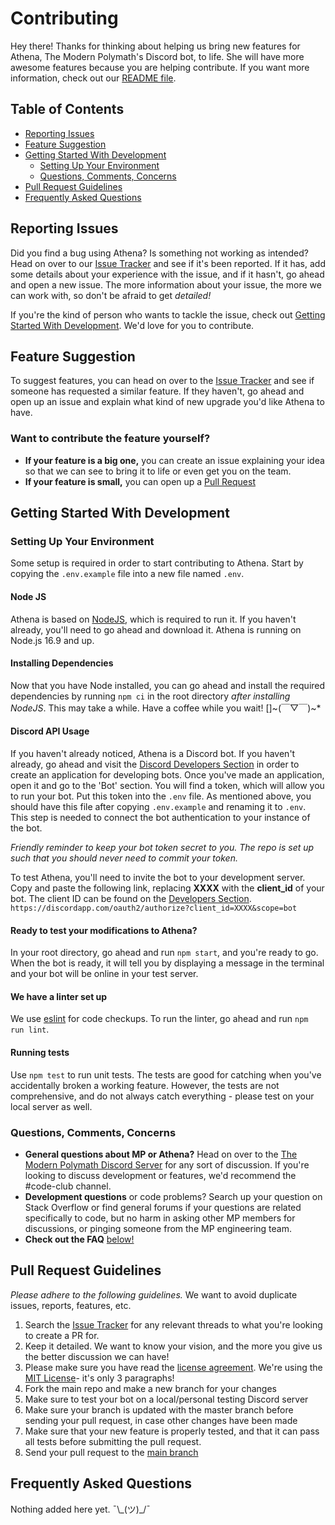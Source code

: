 # Contributing

Hey there! Thanks for thinking about helping us bring new features for Athena, The Modern Polymath's Discord bot, to life. She will have more awesome features because you are helping contribute.
If you want more information, check out our [README file](README.md).

## Table of Contents

- [Reporting Issues](#report)
- [Feature Suggestion](#feats)
- [Getting Started With Development](#development)
  - [Setting Up Your Environment](#setup)
  - [Questions, Comments, Concerns](#questions)
- [Pull Request Guidelines](#pullreqguide)
- [Frequently Asked Questions](#faq)

## Reporting Issues<a name = "report"></a>

Did you find a bug using Athena? Is something not working as intended? Head on over to our [Issue Tracker](https://github.com/The-Modern-Polymath/athena/issues) and see if it's been reported. If it has, add some details about your experience with the issue, and if it hasn't, go ahead and open a new issue. The more information about your issue, the more we can work with, so don't be afraid to get _detailed!_

If you're the kind of person who wants to tackle the issue, check out [Getting Started With Development](#development). We'd love for you to contribute.

## Feature Suggestion<a name = "feats"></a>

To suggest features, you can head on over to the [Issue Tracker](https://github.com/The-Modern-Polymath/athena/issues) and see if someone has requested a similar feature. If they haven't, go ahead and open up an issue and explain what kind of new upgrade you'd like Athena to have.

### Want to contribute the feature yourself?

- **If your feature is a big one,** you can create an issue explaining your idea so that we can see to bring it to life or even get you on the team.
- **If your feature is small,** you can open up a [Pull Request](https://github.com/The-Modern-Polymath/athena/pulls)

## Getting Started With Development<a name = "development"></a>

### Setting Up Your Environment<a name = "setup"></a>

Some setup is required in order to start contributing to Athena. Start by copying the `.env.example` file into a new file named `.env`.

#### Node JS

Athena is based on [NodeJS](https://nodejs.org/en/), which is required to run it. If you haven't already, you'll need to go ahead and download it. Athena is running on Node.js 16.9 and up.

#### Installing Dependencies

Now that you have Node installed, you can go ahead and install the required dependencies by running `npm ci` in the root directory _after installing NodeJS_. This may take a while. Have a coffee while you wait! []\~(￣▽￣)\~*

#### Discord API Usage<a name = "discord-api"></a>

If you haven't already noticed, Athena is a Discord bot. If you haven't already, go ahead and visit the [Discord Developers Section](https://discordapp.com/developers) in order to create an application for developing bots. Once you've made an application, open it and go to the 'Bot' section. You will find a token, which will allow you to run your bot. Put this token into the `.env` file. As mentioned above, you should have this file after copying `.env.example` and renaming it to `.env`.
This step is needed to connect the bot authentication to your instance of the bot.

_Friendly reminder to keep your bot token secret to you. The repo is set up such that you should never need to commit your token._

To test Athena, you'll need to invite the bot to your development server. Copy and paste the following link, replacing **XXXX** with the **client_id** of your bot. The client ID can be found on the [Developers Section](https://discordapp.com/developers). `https://discordapp.com/oauth2/authorize?client_id=XXXX&scope=bot`

#### Ready to test your modifications to Athena?

In your root directory, go ahead and run ```npm start```, and you're ready to go. When the bot is ready, it will tell you by displaying a message in the terminal and your bot will be online in your test server.

#### We have a linter set up

We use [eslint](https://eslint.org/) for code checkups. To run the linter, go ahead and run ```npm run lint```.

#### Running tests

Use ```npm test``` to run unit tests. The tests are good for catching when you've accidentally broken a working feature. However, the tests are not comprehensive, and do not always catch everything - please test on your local server as well.

### Questions, Comments, Concerns <a name = "questions"></a>

- **General questions about MP or Athena?** Head on over to the [The Modern Polymath Discord Server](https://discord.gg/U3UQRnJDGt) for any sort of discussion. If you're looking to discuss development or features, we'd recommend the #code-club  channel.
- **Development questions** or code problems? Search up your question on Stack Overflow or find general forums if your questions are related specifically to code, but no harm in asking other MP members for discussions, or pinging someone from the MP engineering team.
- **Check out the FAQ** [below!](#faq)

## Pull Request Guidelines <a name = "pullreqguide"></a>

_Please adhere to the following guidelines._ We want to avoid duplicate issues, reports, features, etc.

1. Search the [Issue Tracker](https://github.com/The-Modern-Polymath/athena/issues) for any relevant threads to what you're looking to create a PR for.
2. Keep it detailed. We want to know your vision, and the more you give us the better discussion we can have!
3. Please make sure you have read the [license agreement](LICENSE.md). We're using the [MIT License](https://opensource.org/licenses/MIT)- it's only 3 paragraphs!
4. Fork the main repo and make a new branch for your changes  
5. Make sure to test your bot on a local/personal testing Discord server
6. Make sure your branch is updated with the master branch before sending your pull request, in case other changes have been made
7. Make sure that your new feature is properly tested, and that it can pass all tests before submitting the pull request.
8. Send your pull request to the [main branch](https://github.com/The-Modern-Polymath/athena/tree/main)

## Frequently Asked Questions <a name = "faq"></a>

Nothing added here yet. ¯\\\_(ツ)\_/¯

